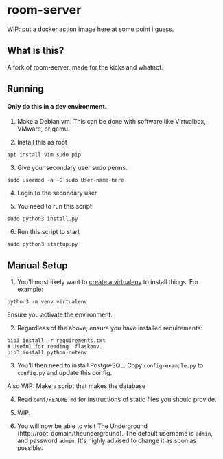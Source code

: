# room-server
WIP: put a docker action image here at some point i guess.

## What is this?
A fork of room-server. made for the kicks and whatnot.

## Running

#### Only do this in a dev environment. 

1. Make a Debian vm. This can be done with software like Virtualbox, VMware, or qemu. 

2. Install this as root
```
apt install vim sudo pip 
```

3. Give your secondary user sudo perms.
```
sudo usermod -a -G sudo User-name-here
```

4. Login to the secondary user


5. You need to run this script

```
sudo python3 install.py
```

6. Run this script to start
```
sudo python3 startup.py
```

## Manual Setup

1. You'll most likely want to [create a virtualenv](https://docs.python.org/3/library/venv.html) to install things. For example:
```
python3 -m venv virtualenv
```
Ensure you activate the environment.

2. Regardless of the above, ensure you have installed requirements:
```
pip3 install -r requirements.txt
# Useful for reading .flaskenv.
pip3 install python-dotenv
```

3. You'll then need to install PostgreSQL. Copy `config-example.py` to `config.py` and update this config.

Also WIP: Make a script that makes the database

4. Read `conf/README.md` for instructions of static files you should provide.

5. WIP.

6. You will now be able to visit The Underground (http://root_domain/theunderground). The default username is `admin`, and password `admin`.
It's highly advised to change it as soon as possible.
